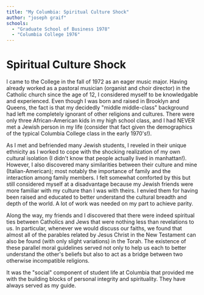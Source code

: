 ```yaml
---
title: "My Columbia: Spiritual Culture Shock"
author: "joseph graif"
schools:
  - "Graduate School of Business 1978"
  - "Columbia College 1976"
---
```


# Spiritual Culture Shock

I came to the College in the fall of 1972 as an eager music major. Having already worked as a pastoral musician (organist and choir director) in the Catholic church since the age of 12, I considered myself to be knowledgable and experienced. Even though I was born and raised in Brooklyn and Queens, the fact is that my decidedly "middle middle-class" background had left me completely ignorant of other religions and cultures. There were only three African-American kids in my high school class, and I had NEVER met a Jewish person in my life (consider that fact given the demographics of the typical Columbia College class in the early 1970's!).

As I met and befriended many Jewish students, I reveled in their unique ethnicity as I worked to cope with the shocking realization of my own cultural isolation (I didn't know that people actually lived in manhattan!). However, I also discovered many similarities between their culture and mine (Italian-American); most notably the importance of family and the interaction among family members. I felt somewhat comforted by this but still considered myself at a disadvantage because my Jewish friends were more familiar with my culture than I was with theirs. I envied them for having been raised and educated to better understand the cultural breadth and depth of the world. A lot of work was needed on my part to achieve parity.

Along the way, my friends and I discovered that there were indeed spiritual ties between Catholics and Jews that were nothing less than revelations to us. In particular, whenever we would discuss our faiths, we found that almost all of the parables related by Jesus Christ in the New Testament can also be found (with only slight variations) in the Torah. The existence of these parallel moral guidelines served not only to help us each to better understand the other's beliefs but also to act as a bridge between two otherwise incompatible religions.

It was the "social" component of student life at Columbia that provided me with the building blocks of personal integrity and spirituality. They have always served as my guide.
